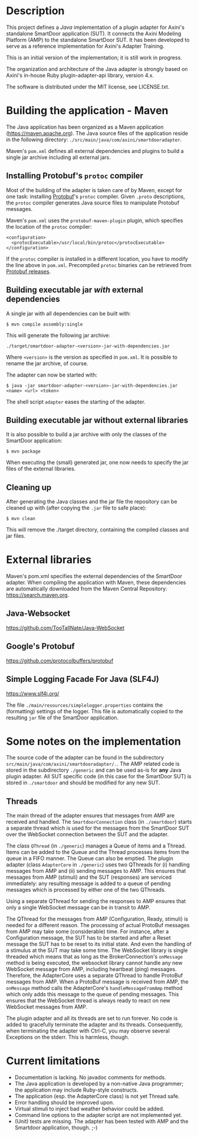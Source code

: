 # Description

This project defines a *Java* implementation of a plugin adapter for Axini's standalone SmartDoor application (SUT). It connects the Axini Modeling Platform (AMP) to the standalone SmartDoor SUT. It has been developed to serve as a reference implementation for Axini's Adapter Training.

This is an initial version of the implementation; it is still work in progress.

The organization and architecture of the Java adapter is strongly based on Axini's in-house Ruby plugin-adapter-api library, version 4.x.

The software is distributed under the MIT license, see LICENSE.txt.


# Building the application - Maven

The Java application has been organized as a Maven application (https://maven.apache.org). The Java source files of the application reside in the following directory: 
`./src/main/java/com/axini/smartdooradapter`.

Maven's `pom.xml` defines all external dependencies and plugins to build a single jar archive including all external jars.

## Installing Protobuf's `protoc` compiler

Most of the building of the adapter is taken care of by Maven, except for one task: installing [Protobuf](https://github.com/protocolbuffers/protobuf)'s `protoc` compiler. Given `.proto` descriptions, the `protoc` compiler generates Java source files to manipulate Protobuf messages. 

Maven's `pom.xml` uses the `protobuf-maven-plugin` plugin, which specifies the location of the `protoc` compiler:
```
<configuration>
  <protocExecutable>/usr/local/bin/protoc</protocExecutable>
</configuration>
```
If the `protoc` compiler is installed in a different location, you have to modify the line above in `pom.xml`. Precompiled `protoc` binaries can be retrieved from [Protobuf releases](https://github.com/protocolbuffers/protobuf/releases).

## Building executable jar *with* external dependencies

A single jar with all dependencies can be built with:
```
$ mvn compile assembly:single
```
This will generate the following jar archive:
```
./target/smartdoor-adapter-<version>-jar-with-dependencies.jar
```
Where `<version>` is the version as specified in `pom.xml`. It is possible to rename the jar archive, of course.

The adapter can now be started with:
```
$ java -jar smartdoor-adapter-<version>-jar-with-dependencies.jar <name> <url> <token>
```
The shell script `adapter` eases the starting of the adapter.

## Building executable jar without external libraries

It is also possible to build a jar archive with only the classes of the SmartDoor application:
```
$ mvn package
```
When executing the (small) generated jar, one now needs to specify the jar files of the external libraries.

## Cleaning up

After generating the Java classes and the jar file the repository can be cleaned up with (after copying the `.jar` file to safe place):
```
$ mvn clean
```
This will remove the ./target directory, containing the compiled classes and jar files.


# External libraries

Maven's pom.xml specifies the external dependencies of the SmartDoor adapter. When compiling the application with Maven, these dependencies are automatically downloaded from the Maven Central Repository: https://search.maven.org.

## Java-Websocket
https://github.com/TooTallNate/Java-WebSocket

## Google's Protobuf
https://github.com/protocolbuffers/protobuf

## Simple Logging Facade For Java (SLF4J)
https://www.slf4j.org/

The file `./main/resources/simplelogger.properties` contains the (formatting) settings of the logger. This file is automatically copied to the resulting `jar` file of the SmartDoor application.


# Some notes on the implementation

The source code of the adapter can be found in the subdirectory `src/main/java/com/axini/smartdooradapter/.`. The AMP related code is stored in the subdirectory `./generic` and can be used as-is for **any** Java plugin adapter. All SUT specific code (in this case for the SmartDoor SUT) is stored in `./smartdoor` and should be modified for any new SUT.

## Threads
The main thread of the adapter ensures that messages from AMP are received and handled. The `SmartdoorConnection` class (in `./smartdoor`) starts a separate thread which is used for the messages from the SmartDoor SUT over the WebSocket connection between the SUT and the adapter. 

The class `QThread` (in `./generic`) manages a Queue of items and a Thread. Items can be added to the Queue and the Thread processes items from the queue in a FIFO manner. The Queue can also be emptied. The plugin adapter (class `AdapterCore` in `./generic`) uses two QThreads for (i) handling messages from AMP and (ii) sending messages to AMP. This ensures that messages from AMP (stimuli) and the SUT (responses) are serviced immediately: any resulting message is added to a queue of pending messages which is processed by either one of the two QThreads.

Using a separate QThread for sending the responses to AMP ensures that only a single WebSocket message can be in transit to AMP. 

The QThread for the messages from AMP (Configuration, Ready, stimuli) is needed for a different reason. The processing of actual ProtoBuf messages from AMP may take some (considerable) time. For instance, after a Configuration message, the SUT has to be started and after a Reset message the SUT has to be reset to its initial state. And even the handling of a stimulus at the SUT may take some time. The WebSocket library is single threaded which means that as long as the BrokerConnection's `onMessage` method is being executed, the websocket library cannot handle any new WebSocket message from AMP, including heartbeat (ping) messages. Therefore, the AdapterCore uses a separate QThread to handle ProtoBuf messages from AMP. When a ProtoBuf message is received from AMP, the `onMessage` method calls the AdapterCore's `handleMessageFromAmp` method which only adds this message to the queue of pending messages. This ensures that the WebSocket thread is always ready to react on new WebSocket messages from AMP.

The plugin adapter and all its threads are set to run forever. No code is added to gracefully terminate the adapter and its threads. Consequently, when terminating the adapter with Ctrl-C, you may observe several Exceptions on the stderr. This is harmless, though.


# Current limitations

- Documentation is lacking. No javadoc comments for methods.
- The Java application is developed by a non-native Java programmer; the application may include Ruby-style constructs.
- The application (esp. the AdapterCore class) is not yet Thread safe.
- Error handling should be improved upon.
- Virtual stimuli to inject bad weather behavior could be added.
- Command line options to the adapter script are not implemented yet.
- (Unit) tests are missing. The adapter has been tested with AMP and the Smartdoor application, though. ;-)
